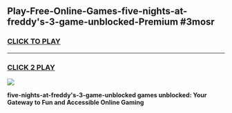 
## Play-Free-Online-Games-five-nights-at-freddy's-3-game-unblocked-Premium #3mosr
<h3>
<a href="https://premium.freeplayer.one?title=five-nights-at-freddy's-3-game-unblocked&ref=8M">CLICK TO PLAY</a></h3>
<hr>

<h3>
<a href="https://premium.freeplayer.one?title=five-nights-at-freddy's-3-game-unblocked&ref=8M">CLICK 2 PLAY</a>
  
</h3>

<a href="https://premium.freeplayer.one?title=five-nights-at-freddy's-3-game-unblocked&ref=8M"><img src="https://clearcache.store/games.png"></a>


**five-nights-at-freddy's-3-game-unblocked games unblocked: Your Gateway to Fun and Accessible Online Gaming**
